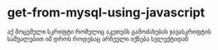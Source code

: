 # get-from-mysql-using-javascript
აქ მოცემული სკრიფტი რომელიც აკეთებს გამოძახებას ჯავასკრიფტის საშუალებით იმ დროს როდესაც არჩეული იქნება სელექტიდან
